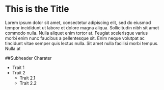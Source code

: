 # This is the Title

Lorem ipsum dolor sit amet, consectetur adipiscing elit, sed do eiusmod tempor incididunt ut labore et dolore magna aliqua. Sollicitudin nibh sit amet commodo nulla. Nulla aliquet enim tortor at. Feugiat scelerisque varius morbi enim nunc faucibus a pellentesque sit. Enim neque volutpat ac tincidunt vitae semper quis lectus nulla. Sit amet nulla facilisi morbi tempus. Nulla at

##Subheader Charater
* Trait 1
* Trait 2
  * Trait 2.1
  * Trait 2.2
